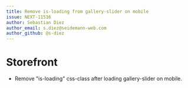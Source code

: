 ```yaml
---
title: Remove is-loading from gallery-slider on mobile
issue: NEXT-11516
author: Sebastian Diez
author_email: s.diez@seidemann-web.com
author_github: @s-diez
---
```

# Storefront
* Remove "is-loading" css-class after loading gallery-slider on mobile.
